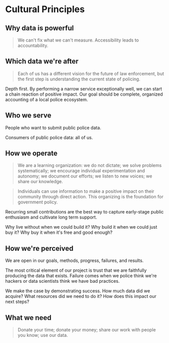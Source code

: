 # Cultural Principles

## Why data is powerful

> We can't fix what we can't measure. Accessibility leads to accountability.

## Which data we're after

> Each of us has a different vision for the future of law enforcement, but the first step is understanding the current state of policing.

Depth first. By performing a narrow service exceptionally well, we can start a chain reaction of positive impact. Our goal should be complete, organized accounting of a local police ecosystem.

## Who we serve

People who want to submit public police data.

Consumers of public police data: all of us.

## How we operate

> We are a learning organization: we do not dictate; we solve problems systematically; we encourage individual experimentation and autonomy; we document our efforts; we listen to new voices; we share our knowledge.

> Individuals can use information to make a positive impact on their community through direct action. This organizing is the foundation for government policy.

Recurring small contributions are the best way to capture early-stage public enthusiasm and cultivate long term support.

Why live without when we could build it? Why build it when we could just buy it? Why buy it when it's free and good enough?

## How we're perceived

We are open in our goals, methods, progress, failures, and results.

The most critical element of our project is trust that we are faithfully producing the data that exists. Failure comes when we police think we're hackers or data scientists think we have bad practices.

We make the case by demonstrating success. How much data did we acquire? What resources did we need to do it? How does this impact our next steps?

## What we need

> Donate your time; donate your money; share our work with people you know; use our data.

